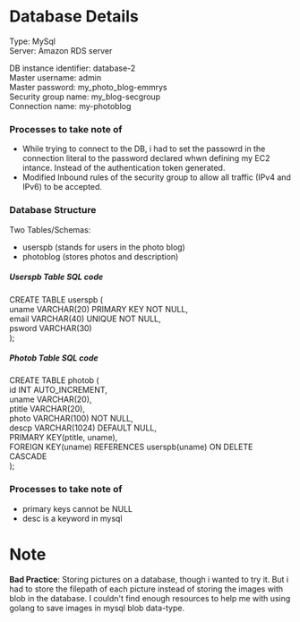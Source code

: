 # Database Details

Type: MySql <br>
Server: Amazon RDS server <br>

DB instance identifier: database-2 <br>
Master username: admin <br>
Master password: my_photo_blog-emmrys <br>
Security group name: my_blog-secgroup <br>
Connection name: my-photoblog <br>

<h3>Processes to take note of </h3>

<ul>
<li>While trying to connect to the DB, i had to set the passowrd in the connection literal to the password declared whwn defining my EC2 intance. Instead of the authentication token generated. 

<li>Modified Inbound rules of the security group to allow all traffic (IPv4 and IPv6) to be accepted.
</ul>

<h3>Database Structure</h3>

Two Tables/Schemas: 
<ul>
    <li> userspb (stands for users in the photo blog)
    <li> photoblog (stores photos and description)
</ul>

<h5>Userspb Table SQL code</h5>

CREATE TABLE userspb ( <br>
    uname VARCHAR(20) PRIMARY KEY NOT NULL, <br>
    email VARCHAR(40) UNIQUE NOT NULL, <br>
    psword VARCHAR(30) <br>
); <br>

<h5>Photob Table SQL code</h5>

CREATE TABLE photob ( <br>
    id INT AUTO_INCREMENT, <br>
    uname VARCHAR(20), <br>
    ptitle VARCHAR(20), <br>
    photo VARCHAR(100) NOT NULL, <br>
    descp VARCHAR(1024) DEFAULT NULL, <br>
    PRIMARY KEY(ptitle, uname), <br>
    FOREIGN KEY(uname) REFERENCES userspb(uname) ON DELETE CASCADE <br>
); <br>

<h3>Processes to take note of </h3>
<ul>
    <li> primary keys cannot be NULL
    <li> desc is a keyword in mysql
</ul>

# Note
<b>Bad Practice</b>: Storing pictures on a database, though i wanted to try it. But i had to store the filepath of each picture instead of storing the images with blob in the database. I couldn't find enough resources to help me with using golang to save images in mysql blob data-type. 